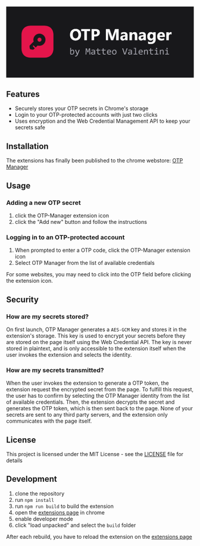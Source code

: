 ![OTP Manager](public/img/banner.png)
## Features
- Securely stores your OTP secrets in Chrome's storage
- Login to your OTP-protected accounts with just two clicks
- Uses encryption and the Web Credential Management API to keep your secrets safe

## Installation
The extensions has finally been published to the chrome webstore: [OTP Manager](https://chrome.google.com/webstore/detail/otp-manager/kcklbnhgmakljefhgekeafnmkimmjbcj)

## Usage
### Adding a new OTP secret
1) click the OTP-Manager extension icon
2) click the "Add new" button and follow the instructions

### Logging in to an OTP-protected account
1) When prompted to enter a OTP code, click the OTP-Manager extension icon
2) Select OTP Manager from the list of available credentials

For some websites, you may need to click into the OTP field before clicking the extension icon.

## Security
### How are my secrets stored?
On first launch, OTP Manager generates a ```AES-GCM``` key and stores it in the extension's storage.
This key is used to encrypt your secrets before they are stored on the page itself using the Web Credential API. 
The key is never stored in plaintext, and is only accessible to the extension itself when the user invokes the extension and selects the identity.

### How are my secrets transmitted?
When the user invokes the extension to generate a OTP token, the extension request the encrypted secret from the page.
To fulfill this request, the user has to confirm by selecting the OTP Manager identity from the list of available credentials.
Then, the extension decrypts the secret and generates the OTP token, which is then sent back to the page. 
None of your secrets are sent to any third party servers, and the extension only communicates with the page itself.

## License
This project is licensed under the MIT License - see the [LICENSE](LICENSE) file for details

## Development
1) clone the repository
2) run ```npm install```
3) run ```npm run build``` to build the extension
4) open the [extensions page](chrome://extensions) in chrome
5) enable developer mode
6) click "load unpacked" and select the ```build``` folder

After each rebuild, you have to reload the extension on the [extensions page](chrome://extensions)
